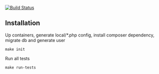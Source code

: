 [![Build Status](https://travis-ci.org/phpshko/rest-example.svg?branch=master)](https://travis-ci.org/phpshko/rest-example)

Installation
------------

Up containers, generate local/*.php config, install composer dependency, migrate db and generate user
```
make init

```

Run all tests
```
make run-tests
```